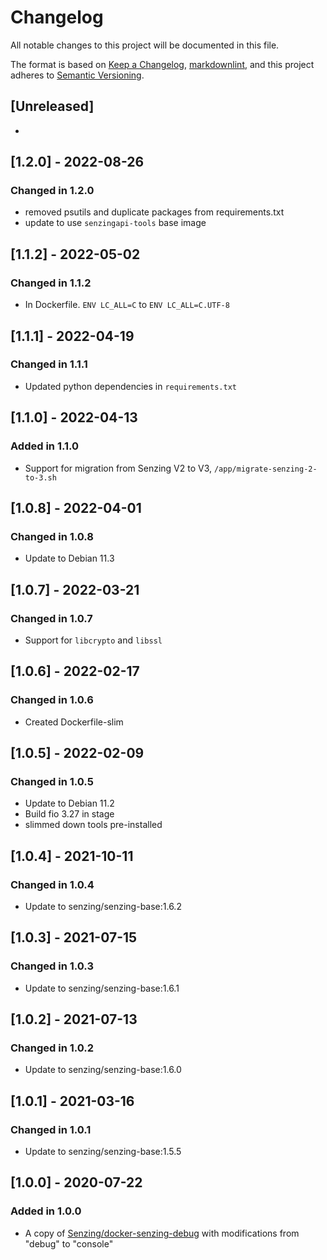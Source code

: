# Changelog

All notable changes to this project will be documented in this file.

The format is based on [Keep a Changelog](https://keepachangelog.com/en/1.0.0/),
[markdownlint](https://dlaa.me/markdownlint/),
and this project adheres to [Semantic Versioning](https://semver.org/spec/v2.0.0.html).

## [Unreleased]

-

## [1.2.0] - 2022-08-26

### Changed in 1.2.0

- removed psutils and duplicate packages from requirements.txt
- update to use `senzingapi-tools` base image

## [1.1.2] - 2022-05-02

### Changed in 1.1.2

- In Dockerfile. `ENV LC_ALL=C` to `ENV LC_ALL=C.UTF-8`

## [1.1.1] - 2022-04-19

### Changed in 1.1.1

- Updated python dependencies in `requirements.txt`

## [1.1.0] - 2022-04-13

### Added in 1.1.0

- Support for migration from Senzing V2 to V3, `/app/migrate-senzing-2-to-3.sh`

## [1.0.8] - 2022-04-01

### Changed in 1.0.8

- Update to Debian 11.3

## [1.0.7] - 2022-03-21

### Changed in 1.0.7

- Support for `libcrypto` and `libssl`

## [1.0.6] - 2022-02-17

### Changed in 1.0.6

- Created Dockerfile-slim

## [1.0.5] - 2022-02-09

### Changed in 1.0.5

- Update to Debian 11.2
- Build fio 3.27 in stage
- slimmed down tools pre-installed

## [1.0.4] - 2021-10-11

### Changed in 1.0.4

- Update to senzing/senzing-base:1.6.2

## [1.0.3] - 2021-07-15

### Changed in 1.0.3

- Update to senzing/senzing-base:1.6.1

## [1.0.2] - 2021-07-13

### Changed in 1.0.2

- Update to senzing/senzing-base:1.6.0

## [1.0.1] - 2021-03-16

### Changed in 1.0.1

- Update to senzing/senzing-base:1.5.5

## [1.0.0] - 2020-07-22

### Added in 1.0.0

- A copy of [Senzing/docker-senzing-debug](https://github.com/Senzing/docker-senzing-debug) with modifications from "debug" to "console"

